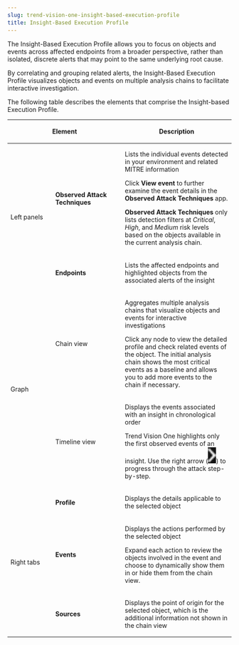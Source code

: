 ```yaml
---
slug: trend-vision-one-insight-based-execution-profile
title: Insight-Based Execution Profile
---
```


The Insight-Based Execution Profile allows you to focus on objects and events across affected endpoints from a broader perspective, rather than isolated, discrete alerts that may point to the same underlying root cause.

By correlating and grouping related alerts, the Insight-Based Execution Profile visualizes objects and events on multiple analysis chains to facilitate interactive investigation.

The following table describes the elements that comprise the Insight-based Execution Profile.

<table>
<colgroup>
<col style="width: 20%" />
<col style="width: 31%" />
<col style="width: 50%" />
</colgroup>
<thead>
<tr>
<th colspan="2"><p>Element</p></th>
<th><p>Description</p></th>
</tr>
</thead>
<tbody>
<tr>
<td rowspan="2"><p>Left panels</p></td>
<td><p><strong>Observed Attack Techniques</strong></p></td>
<td><p>Lists the individual events detected in your environment and related MITRE information</p>
<p>Click <strong>View event</strong> to further examine the event details in the <strong>Observed Attack Techniques</strong> app.</p>
<p><strong>Observed Attack Techniques</strong> only lists detection filters at <em>Critical</em>, <em>High</em>, and <em>Medium</em> risk levels based on the objects available in the current analysis chain.</p></td>
</tr>
<tr>
<td><p><strong>Endpoints</strong></p></td>
<td><p>Lists the affected endpoints and highlighted objects from the associated alerts of the insight</p></td>
</tr>
<tr>
<td rowspan="2"><p>Graph</p></td>
<td><p>Chain view</p></td>
<td><p>Aggregates multiple analysis chains that visualize objects and events for interactive investigations</p>
<p>Click any node to view the detailed profile and check related events of the object. The initial analysis chain shows the most critical events as a baseline and allows you to add more events to the chain if necessary.</p></td>
</tr>
<tr>
<td><p>Timeline view</p></td>
<td><p>Displays the events associated with an insight in chronological order</p>
<p>Trend Vision One highlights only the first observed events of an insight. Use the right arrow (<img src="./images/Workbench_right_arrow=GUID-086A3484-09C5-4182-8C88-8B5D59C8E61F=1=en-us=Low.webp" />) to progress through the attack step-by-step.</p></td>
</tr>
<tr>
<td rowspan="3"><p>Right tabs</p></td>
<td><p><strong>Profile</strong></p></td>
<td><p>Displays the details applicable to the selected object</p></td>
</tr>
<tr>
<td><p><strong>Events</strong></p></td>
<td><p>Displays the actions performed by the selected object</p>
<p>Expand each action to review the objects involved in the event and choose to dynamically show them in or hide them from the chain view.</p></td>
</tr>
<tr>
<td><p><strong>Sources</strong></p></td>
<td><p>Displays the point of origin for the selected object, which is the additional information not shown in the chain view</p></td>
</tr>
</tbody>
</table>
